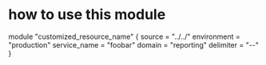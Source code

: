 # how to use this module
module "customized_resource_name" {
  source = "../../"
  environment   = "production"
  service_name  = "foobar"
  domain        = "reporting"
  delimiter     = "--"
}
